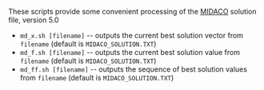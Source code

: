 These scripts provide some convenient processing of the [MIDACO](http://www.midaco-solver.com/) solution file, version 5.0

* `md_x.sh [filename]` -- outputs the current best solution vector from `filename` (default is `MIDACO_SOLUTION.TXT`)
* `md_f.sh [filename]` -- outputs the current best solution value from `filename` (default is `MIDACO_SOLUTION.TXT`)
* `md_ff.sh [filename]` -- outputs the sequence of best solution values from `filename` (default is `MIDACO_SOLUTION.TXT`)

